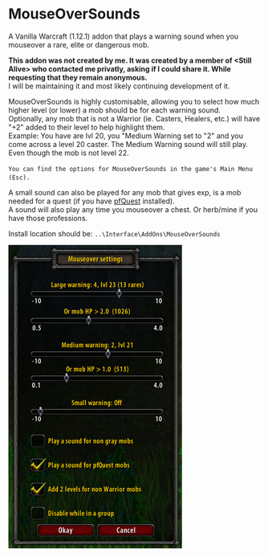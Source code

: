 # MouseOverSounds
A Vanilla Warcraft (1.12.1) addon that plays a warning sound when you mouseover a rare, elite or dangerous mob. 

**This addon was not created by me. It was created by a member of \<Still Alive\> who contacted me privatly, asking if I could share it. While requesting that they remain anonymous.**  
I will be maintaining it and most likely continuing development of it.

MouseOverSounds is highly customisable, allowing you to select how much higher level (or lower) a mob should be for each warning sound.  
Optionally, any mob that is not a Warrior (ie. Casters, Healers, etc.) will have "+2" added to their level to help highlight them.  
Example: You have are lvl 20, you "Medium Warning set to "2" and you come across a level 20 caster. The Medium Warning sound will still play. Even though the mob is not level 22.

`You can find the options for MouseOverSounds in the game's Main Menu (Esc).`

A small sound can also be played for any mob that gives exp, is a mob needed for a quest (if you have [pfQuest](http://shagu.org/pfQuest/) installed).  
A sound will also play any time you mouseover a chest. Or herb/mine if you have those professions.

Install location should be: `..\Interface\AddOns\MouseOverSounds`

![MouseOverSounds](https://github.com/Lexiebean/MouseOverSounds/blob/main/Preview.png)
